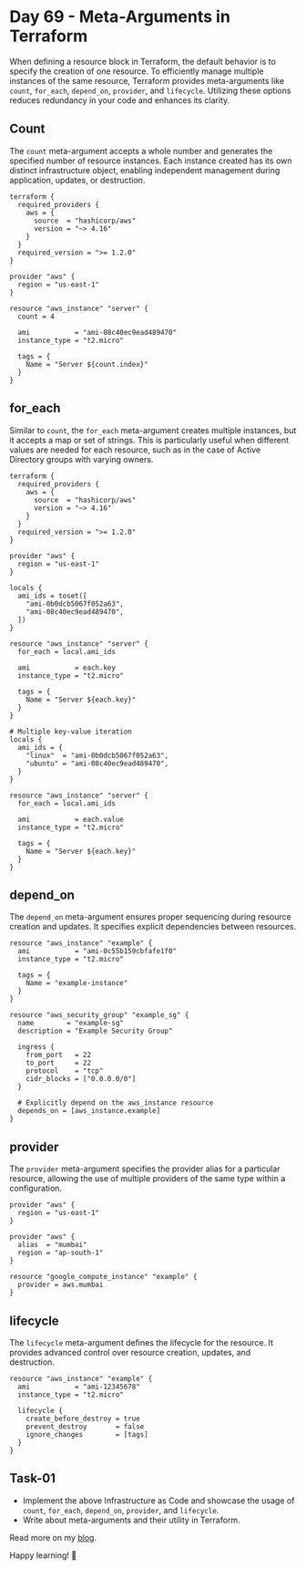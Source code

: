 # Day 69 - Meta-Arguments in Terraform

When defining a resource block in Terraform, the default behavior is to specify the creation of one resource. To efficiently manage multiple instances of the same resource, Terraform provides meta-arguments like `count`, `for_each`, `depend_on`, `provider`, and `lifecycle`. Utilizing these options reduces redundancy in your code and enhances its clarity.

## Count

The `count` meta-argument accepts a whole number and generates the specified number of resource instances. Each instance created has its own distinct infrastructure object, enabling independent management during application, updates, or destruction.

```hcl
terraform {
  required_providers {
    aws = {
      source  = "hashicorp/aws"
      version = "~> 4.16"
    }
  }
  required_version = ">= 1.2.0"
}

provider "aws" {
  region = "us-east-1"
}

resource "aws_instance" "server" {
  count = 4

  ami           = "ami-08c40ec9ead489470"
  instance_type = "t2.micro"

  tags = {
    Name = "Server ${count.index}"
  }
}
```

## for_each

Similar to `count`, the `for_each` meta-argument creates multiple instances, but it accepts a map or set of strings. This is particularly useful when different values are needed for each resource, such as in the case of Active Directory groups with varying owners.

```hcl
terraform {
  required_providers {
    aws = {
      source  = "hashicorp/aws"
      version = "~> 4.16"
    }
  }
  required_version = ">= 1.2.0"
}

provider "aws" {
  region = "us-east-1"
}

locals {
  ami_ids = toset([
    "ami-0b0dcb5067f052a63",
    "ami-08c40ec9ead489470",
  ])
}

resource "aws_instance" "server" {
  for_each = local.ami_ids

  ami           = each.key
  instance_type = "t2.micro"

  tags = {
    Name = "Server ${each.key}"
  }
}

# Multiple key-value iteration
locals {
  ami_ids = {
    "linux"  = "ami-0b0dcb5067f052a63",
    "ubuntu" = "ami-08c40ec9ead489470",
  }
}

resource "aws_instance" "server" {
  for_each = local.ami_ids

  ami           = each.value
  instance_type = "t2.micro"

  tags = {
    Name = "Server ${each.key}"
  }
}
```

## depend_on

The `depend_on` meta-argument ensures proper sequencing during resource creation and updates. It specifies explicit dependencies between resources.

```hcl
resource "aws_instance" "example" {
  ami           = "ami-0c55b159cbfafe1f0"
  instance_type = "t2.micro"

  tags = {
    Name = "example-instance"
  }
}

resource "aws_security_group" "example_sg" {
  name        = "example-sg"
  description = "Example Security Group"

  ingress {
    from_port   = 22
    to_port     = 22
    protocol    = "tcp"
    cidr_blocks = ["0.0.0.0/0"]
  }

  # Explicitly depend on the aws_instance resource
  depends_on = [aws_instance.example]
}
```

## provider

The `provider` meta-argument specifies the provider alias for a particular resource, allowing the use of multiple providers of the same type within a configuration.

```hcl
provider "aws" {
  region = "us-east-1"
}

provider "aws" {
  alias  = "mumbai"
  region = "ap-south-1"
}

resource "google_compute_instance" "example" {
  provider = aws.mumbai
}
```

## lifecycle

The `lifecycle` meta-argument defines the lifecycle for the resource. It provides advanced control over resource creation, updates, and destruction.

```hcl
resource "aws_instance" "example" {
  ami           = "ami-12345678"
  instance_type = "t2.micro"

  lifecycle {
    create_before_destroy = true
    prevent_destroy       = false
    ignore_changes        = [tags]
  }
}
```

## Task-01

- Implement the above Infrastructure as Code and showcase the usage of `count`, `for_each`, `depend_on`, `provider`, and `lifecycle`.
- Write about meta-arguments and their utility in Terraform.

Read more on my [blog](https://devxblog.hashnode.dev/meta-arguments-in-terraform).

Happy learning! 🙂
